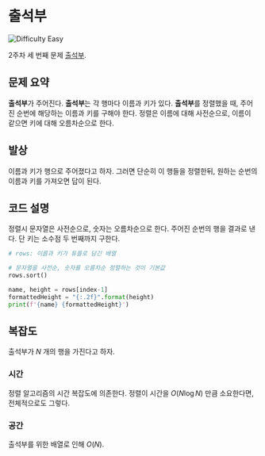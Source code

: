 # 출석부

![Difficulty Easy](https://img.shields.io/badge/Difficulty-Easy-green)

2주차 세 번째 문제 [출석부][problem].

[problem]: https://edu.goorm.io/learn/lecture/33428/%EC%95%8C%EA%B3%A0%EB%A6%AC%EC%A6%98-%EB%A8%BC%EB%8D%B0%EC%9D%B4-%EC%B1%8C%EB%A6%B0%EC%A7%80-%EC%8B%9C%EC%A6%8C1/lesson/1669557/2%EC%A3%BC%EC%B0%A8-%EB%AC%B8%EC%A0%9C-3-%EC%B6%9C%EC%84%9D%EB%B6%80



## 문제 요약

**출석부**가 주어진다.
**출석부**는 각 행마다 이름과 키가 있다.
**출석부**를 정렬했을 때, 주어진 순번에 해당하는 이름과 키를 구해야 한다.
정렬은 이름에 대해 사전순으로, 이름이 같으면 키에 대해 오름차순으로 한다.



## 발상

이름과 키가 행으로 주어졌다고 하자.
그러면 단순히 이 행들을 정렬한뒤, 원하는 순번의 이름과 키를 가져오면 답이 된다.



## 코드 설명

정렬시 문자열은 사전순으로, 숫자는 오름차순으로 한다.
주어진 순번의 행을 결과로 낸다.
단 키는 소수점 두 번째까지 구한다.

```python
# rows: 이름과 키가 튜플로 담긴 배열

# 문자열을 사전순, 숫자를 오름차순 정렬하는 것이 기본값
rows.sort()

name, height = rows[index-1]
formattedHeight = "{:.2f}".format(height)
print(f'{name} {formattedHeight}')
```



## 복잡도

출석부가 $N$ 개의 행을 가진다고 하자.



### 시간

정렬 알고리즘의 시간 복잡도에 의존한다.
정렬이 시간을 $O(N \log N)$ 만큼 소요한다면, 전체적으로도 그렇다.



### 공간

출석부를 위한 배열로 인해 $O(N)$.
